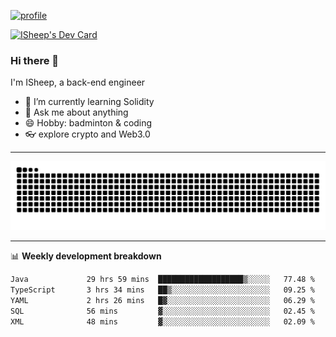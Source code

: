 [![profile](https://user-images.githubusercontent.com/54968314/208005045-e4b42f3b-833d-4242-bfcc-e764865553a2.svg)](https://www.calligrapher.ai/)

<a href="https://app.daily.dev/linziyang1106"><img src="https://api.daily.dev/devcards/v2/i4Spwx5Skx5FpTqWcwoit.png?r=kgx&type=wide" width="652" alt="ISheep's Dev Card"/></a>

### Hi there 🐏

I'm ISheep, a back-end engineer

- 🔭 I’m currently learning Solidity
- 💬 Ask me about anything
- 😄 Hobby: badminton & coding
- 👓 explore crypto and Web3.0

-------

![](https://raw.githubusercontent.com/ISheepp/ISheepp/output/github-contribution-grid-snake.svg)

-------

📊 **Weekly development breakdown**
<!--START_SECTION:waka-->

```txt
Java             29 hrs 59 mins  ███████████████████▒░░░░░   77.48 %
TypeScript       3 hrs 34 mins   ██▒░░░░░░░░░░░░░░░░░░░░░░   09.25 %
YAML             2 hrs 26 mins   █▓░░░░░░░░░░░░░░░░░░░░░░░   06.29 %
SQL              56 mins         ▓░░░░░░░░░░░░░░░░░░░░░░░░   02.45 %
XML              48 mins         ▓░░░░░░░░░░░░░░░░░░░░░░░░   02.09 %
```

<!--END_SECTION:waka-->
